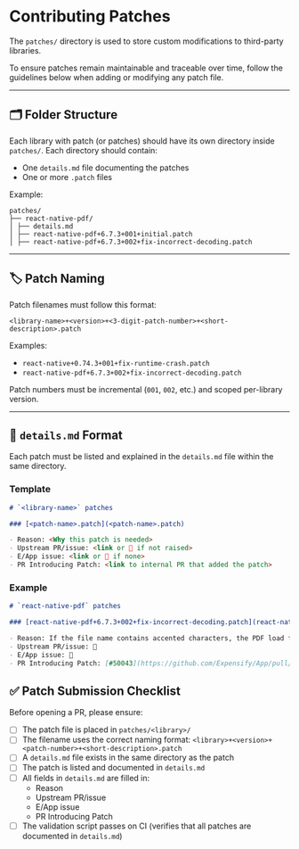 # Contributing Patches

The `patches/` directory is used to store custom modifications to third-party libraries.

To ensure patches remain maintainable and traceable over time, follow the guidelines below when adding or modifying any patch file.

---

## 🗂️ Folder Structure

Each library with patch (or patches) should have its own directory inside `patches/`. Each directory should contain:

- One `details.md` file documenting the patches
- One or more `.patch` files

Example:

```
patches/
├── react-native-pdf/
│ ├── details.md
│ ├── react-native-pdf+6.7.3+001+initial.patch
│ ├── react-native-pdf+6.7.3+002+fix-incorrect-decoding.patch
```

---

## 🏷️ Patch Naming

Patch filenames must follow this format:

```
<library-name>+<version>+<3-digit-patch-number>+<short-description>.patch
```


Examples:

- `react-native+0.74.3+001+fix-runtime-crash.patch`
- `react-native-pdf+6.7.3+002+fix-incorrect-decoding.patch`

Patch numbers must be incremental (`001`, `002`, etc.) and scoped per-library version.

---

## 📝 `details.md` Format

Each patch must be listed and explained in the `details.md` file within the same directory.

### Template

```md
# `<library-name>` patches

### [<patch-name>.patch](<patch-name>.patch)

- Reason: <Why this patch is needed>
- Upstream PR/issue: <link or 🛑 if not raised>
- E/App issue: <link or 🛑 if none>
- PR Introducing Patch: <link to internal PR that added the patch>
```

### Example

```md
# `react-native-pdf` patches

### [react-native-pdf+6.7.3+002+fix-incorrect-decoding.patch](react-native-pdf+6.7.3+002+fix-incorrect-decoding.patch)

- Reason: If the file name contains accented characters, the PDF load fails.
- Upstream PR/issue: 🛑
- E/App issue: 🛑
- PR Introducing Patch: [#50043](https://github.com/Expensify/App/pull/50043)
```

## ✅ Patch Submission Checklist

Before opening a PR, please ensure:

- [ ] The patch file is placed in `patches/<library>/`
- [ ] The filename uses the correct naming format: `<library>+<version>+<patch-number>+<short-description>.patch`
- [ ] A `details.md` file exists in the same directory as the patch
- [ ] The patch is listed and documented in `details.md`
- [ ] All fields in `details.md` are filled in:
    - Reason
    - Upstream PR/issue
    - E/App issue
    - PR Introducing Patch
- [ ] The validation script passes on CI (verifies that all patches are documented in `details.md`)

